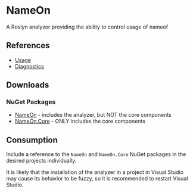 # NameOn
A Roslyn analyzer providing the ability to control usage of nameof

## References
- [Usage](docs/usage.md)
- [Diagnostics](docs/index.md)

## Downloads
### NuGet Packages
- [NameOn](https://www.nuget.org/packages/NameOn) - includes the analyzer, but NOT the core components
- [NameOn.Core](https://www.nuget.org/packages/NameOn.Core) - ONLY includes the core components

## Consumption
Include a reference to the `NameOn` and `NameOn.Core` NuGet packages in the desired projects individually.

It is likely that the installation of the analyzer in a project in Visual Studio may cause its behavior to be fuzzy, so it is recommended to restart Visual Studio.

